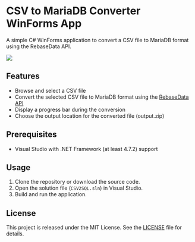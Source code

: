 # CSV to MariaDB Converter WinForms App

A simple C# WinForms application to convert a CSV file to MariaDB format using the RebaseData API.

![](https://i.imgur.com/xCSafVi.png)

## Features

- Browse and select a CSV file
- Convert the selected CSV file to MariaDB format using the [RebaseData API](https://www.rebasedata.com/)
- Display a progress bar during the conversion
- Choose the output location for the converted file (output.zip)

## Prerequisites

- Visual Studio with .NET Framework (at least 4.7.2) support

## Usage

1. Clone the repository or download the source code.
2. Open the solution file (`CSV2SQL.sln`) in Visual Studio.
3. Build and run the application.

## License

This project is released under the MIT License. See the [LICENSE](LICENSE) file for details.
